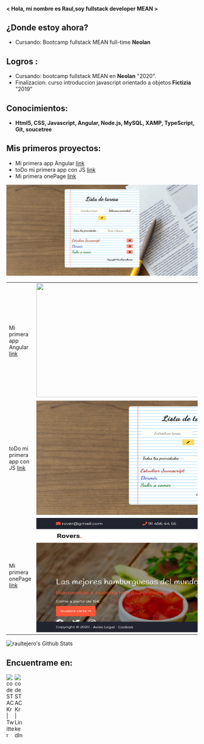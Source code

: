 
#### < Hola, mi nombre es Raul,soy fullstack developer MEAN >


## ¿Donde estoy ahora?
- Cursando: Bootcamp fullstack MEAN full-time **Neolan** 


## Logros :
- Cursando: bootcamp fullstack MEAN en **Neolan** "2020".
- Finalizacion: curso introduccion javascript orientado a objetos **Fictizia** "2019"

## Conocimientos:
  - **Html5, CSS, Javascript, Angular, Node.js, MySQL, XAMP, TypeScript, Git, soucetree**

## Mis primeros proyectos:
- Mi primera app Angular [link](https://appblog-68dfd.firebaseapp.com/blog)
- toDo mi primera app con JS [link](https://todo-d615f.firebaseapp.com/)
- Mi primera onePage [link](https://hamburgueseria-5d0f3.firebaseapp.com/)
<img src="img\Screenshot_2020-11-15 Listado de tareas.jpg">

|                                                                         |                                                                     |
|-------------------------------------------------------------------------|---------------------------------------------------------------------|
|Mi primera app Angular [link](https://appblog-68dfd.firebaseapp.com/blog)|<img src="/img/blog.jpg" style="width:800px;height:300px;">          |
|toDo mi primera app con JS [link](https://todo-d615f.firebaseapp.com/)   |<img src="/img/todo.jpg" style="width:800px;height:300px;">          |
|Mi primera onePage [link](https://hamburgueseria-5d0f3.firebaseapp.com/) |<img src="/img/hamburgueseria.jpg" style="width:800px;height:300px;">|


<img alt="raultejero's Github Stats" src="https://github-readme-stats.vercel.app/api?username=raultejero&show_icons=true&hide_border=true" />

## Encuentrame en:

[<img align="left" alt="codeSTACKr | Twitter" width="22px" src="https://cdn.jsdelivr.net/npm/simple-icons@v3/icons/twitter.svg" />][twitter]
[<img align="left" alt="codeSTACKr | LinkedIn" width="22px" src="https://cdn.jsdelivr.net/npm/simple-icons@v3/icons/linkedin.svg" />][linkedin]

[twitter]: https://twitter.com/Raul_te_ma
[linkedin]: https://www.linkedin.com/in/raul-tejero-martos-302569167/
